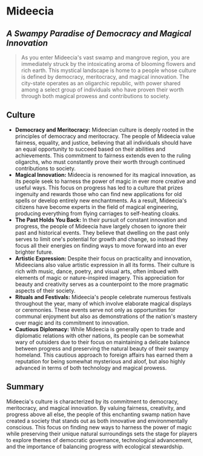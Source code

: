 # Mideecia #

## *A Swampy Paradise of Democracy and Magical Innovation* ##

> As you enter Mideecia's vast swamp and mangrove region, you are immediately struck by the intoxicating aroma of blooming flowers and rich earth. This mystical landscape is home to a people whose culture is defined by democracy, meritocracy, and magical innovation. The city-state operates as an oligarchic republic, with power shared among a select group of individuals who have proven their worth through both magical prowess and contributions to society.

## Culture ##

- **Democracy and Meritocracy:** Mideecian culture is deeply rooted in the principles of democracy and meritocracy. The people of Mideecia value fairness, equality, and justice, believing that all individuals should have an equal opportunity to succeed based on their abilities and achievements. This commitment to fairness extends even to the ruling oligarchs, who must constantly prove their worth through continued contributions to society.
- **Magical Innovation:** Mideecia is renowned for its magical innovation, as its people seek to harness the power of magic in ever more creative and useful ways. This focus on progress has led to a culture that prizes ingenuity and rewards those who can find new applications for old spells or develop entirely new enchantments. As a result, Mideecia's citizens have become experts in the field of magical engineering, producing everything from flying carriages to self-heating cloaks.
- **The Past Holds You Back:** In their pursuit of constant innovation and progress, the people of Mideecia have largely chosen to ignore their past and historical events. They believe that dwelling on the past only serves to limit one's potential for growth and change, so instead they focus all their energies on finding ways to move forward into an ever brighter future.
- **Artistic Expression:** Despite their focus on practicality and innovation, Mideecians also value artistic expression in all its forms. Their culture is rich with music, dance, poetry, and visual arts, often imbued with elements of magic or nature-inspired imagery. This appreciation for beauty and creativity serves as a counterpoint to the more pragmatic aspects of their society.
- **Rituals and Festivals:** Mideecia's people celebrate numerous festivals throughout the year, many of which involve elaborate magical displays or ceremonies. These events serve not only as opportunities for communal enjoyment but also as demonstrations of the nation's mastery over magic and its commitment to innovation.
- **Cautious Diplomacy:** While Mideecia is generally open to trade and diplomatic relations with other nations, its people can be somewhat wary of outsiders due to their focus on maintaining a delicate balance between progress and preserving the natural beauty of their swampy homeland. This cautious approach to foreign affairs has earned them a reputation for being somewhat mysterious and aloof, but also highly advanced in terms of both technology and magical prowess.

## Summary ##

Mideecia's culture is characterized by its commitment to democracy, meritocracy, and magical innovation. By valuing fairness, creativity, and progress above all else, the people of this enchanting swamp nation have created a society that stands out as both innovative and environmentally conscious. This focus on finding new ways to harness the power of magic while preserving their unique natural surroundings sets the stage for players to explore themes of democratic governance, technological advancement, and the importance of balancing progress with ecological stewardship.